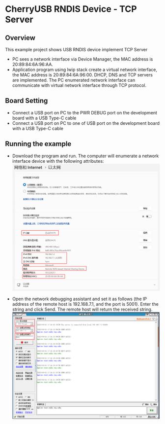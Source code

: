 # CherryUSB RNDIS Device - TCP Server

## Overview

This example project shows USB RNDIS device implement TCP Server

- PC sees a network interface via Device Manager, the MAC address is 20:89:84:6A:96:AA.
- Application program using lwip stack create a virtual network interface, the MAC address is 20:89:84:6A:96:00. DHCP, DNS and TCP servers are implemented. The PC enumerated network interface can communicate with virtual network interface through TCP protocol.

## Board Setting

- Connect a USB port on PC to the PWR DEBUG port on the development board with a USB Type-C cable
- Connect a USB port on PC to one of USB port on the development board with a USB Type-C cable

## Running the example

- Download the program and run. The computer will enumerate a network interface device with the following attributes:
![ethernet_property.png](../../../../../../../assets/sdk/samples/cherryusb/ethernet_property.png)

- Open the network debugging assistant and set it as follows (the IP address of the remote host is 192.168.7.1, and the port is 5001). Enter the string and click Send. The remote host will return the received string.
![udp_echo.png](../../../../../../../assets/sdk/samples/cherryusb/tcp_server.png)
